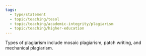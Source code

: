 ```yaml
---
tags:
  - type/statement
  - topic/teaching/tesol
  - topic/teaching/academic-integrity/plagiarism
  - topic/teaching/higher-education
---
```

Types of plagiarism include mosaic plagiarism, patch writing, and mechanical plagiarism.